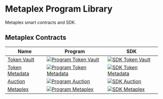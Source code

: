 # Metaplex Program Library 

Metaplex smart contracts and SDK.

## Metaplex Contracts

| Name                               | Program                                                                                                                                                                                                                      | SDK                                                                                                                                                                                                                             |
| -----------                        | -------------------------------------------------------------------------------------------------------------------------------------------------------------------------------------------------                            | ---                                                                                                                                                                                                                             |
| [Token Vault](./token-vault)       | [![Program Token Vault](https://github.com/metaplex/metaplex-program-library/actions/workflows/program-token-vault.yml/badge.svg)](https://github.com/metaplex/teamplex/actions/workflows/program-token-vault.yml)           | [![SDK Token Vault](https://github.com/metaplex/metaplex-program-library/actions/workflows/sdk-token-vault.yml/badge.svg)](https://github.com/metaplex/metaplex-program-library/actions/workflows/sdk-token-vault.yml)          |
| [Token Metadata](./token-metadata) | [![Program Token Metadata ](https://github.com/metaplex/metaplex-program-library/actions/workflows/program-token-metadata.yml/badge.svg)](https://github.com/metaplex/teamplex/actions/workflows/program-token-metadata.yml) | [![SDK Token Metadata](https://github.com/metaplex/metaplex-program-library/actions/workflows/sdk-token-metadata.yml/badge.svg)](https://github.com/metaplex/metaplex-program-library/actions/workflows/sdk-token-metadata.yml) |
| [Auction](./auction)               | [![Program Auction ](https://github.com/metaplex/metaplex-program-library/actions/workflows/program-auction.yml/badge.svg)](https://github.com/metaplex/teamplex/actions/workflows/program-auction.yml)                      | [![SDK Auction](https://github.com/metaplex/metaplex-program-library/actions/workflows/sdk-auction.yml/badge.svg)](https://github.com/metaplex/metaplex-program-library/actions/workflows/sdk-auction.yml)                      |
| [Metaplex](./metaplex)             | [![Program Metaplex ](https://github.com/metaplex/metaplex-program-library/actions/workflows/program-metaplex.yml/badge.svg)](https://github.com/metaplex/teamplex/actions/workflows/program-metaplex.yml)                   | [![SDK Metaplex](https://github.com/metaplex/metaplex-program-library/actions/workflows/sdk-metaplex.yml/badge.svg)](https://github.com/metaplex/metaplex-program-library/actions/workflows/sdk-metaplex.yml)                   |
